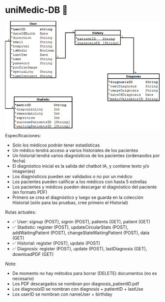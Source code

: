 # uniMedic-DB 💾

<p align="center">
  <img align="center" src="diagramaDB.png" alt="uniMedicDB">
</p>

Especificaciones:
- Solo los médicos podrán tener estadísticas
- Un médico tendrá acceso a varios historiales de los pacientes
- Un historial tendrá varios diagnósticos de los pacientes (ordenaodos por fecha)
- El diagnóstico inicial es la salida del chatbot IA, y contiene texto y/o imagen(es)
- Los diagnósticos pueden ser validados o no por un médico
- Los pacientes pueden calificar a los médicos con hasta 5 estrellas
- Los pacientes y médicos pueden descargar el diagnóstico del paciente (en formato PDF)
- Primero se crea el diagnóstico y luego se guarda en la colección Historial (sólo para las pruebas, cree primero el Historial)

Rutas actuales:

- ✅ User: signup (POST), signin (POST), patients (GET), patient (GET)
- ✅ Stadistic: register (POST), updateCircularStats (POST), addWaitingPatient (POST), changeStateWaitingPatient (POST), data (GET)
- ✅ Historial: register (POST), update (POST)
- ✅ Diagnosis: register (POST), update (POST), lastDiagnosis (GET), downloadPDF (GET)


*Nota*: 
- De momento no hay métodos para borrar (DELETE) documentos (no es necesario)
- Los PDF descargados se nombran por diagnosis_patientID.pdf
- Los diagnosisID se nombran con diagnosis + patientID + lastUse
- Los userID se nombran con nameUser + birthday
